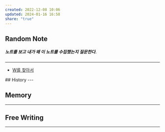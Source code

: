 ```yaml
---  
created: 2022-12-08 10:06  
updated: 2024-01-16 16:58  
share: "true"  
---  
```

  
## Random Note  
##### 노트를 보고 내가 왜 이 노트를 수집했는지 질문한다.  
---  
<p><span><ul>  
<li><a data-tooltip-position="top" aria-label="Infinity Drawer/W를 찾아서.md" data-href="Infinity Drawer/W를 찾아서.md" href="Infinity Drawer/W를 찾아서.md" class="internal-link" target="_blank" rel="noopener">W를 찾아서</a></li>  
</ul></span></p>  
## History  
---  
  
  
  
## Memory  
---  
  
  
  
  
## Free Writing  
---  
